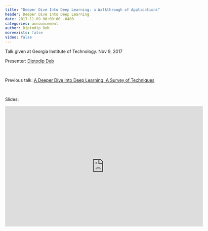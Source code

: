 ```yaml
---
title: "Deeper Dive Into Deep Learning: a Walkthrough of Applications"
header: Deeper Dive Into Deep Learning
date: 2017-11-09 00:00:00 -0400
categories: announcement
author: Diptodip Deb
moreexists: false
video: false
---
```

<!-- embedded slides should have width="640" height="389" -->
<!-- <div class="has-text-centered" style="width:100%;"><iframe width="640" height="360" src="https://www.youtube.com/embed/giv8ef_S7w4" frameborder="0" allowfullscreen></iframe></div>!-->
Talk given at Georgia Institute of Technology. Nov 9, 2017

Presenter: [Diptodip Deb](http://d2d.sh)

<br/>

Previous talk: [A Deeper Dive Into Deep Learning: A Survey of Techniques](https://gtagency.github.io/2017/deeper-dive-deep-learning-survey)

<br/>

Slides:

<div class="has-text-centered" style="width:100%;"><iframe src="https://docs.google.com/presentation/d/e/2PACX-1vS8J_Yg5j4svygmA_Np1Yog_5EXfkN4XvuCdaD1ZfMLTTjjDEgCPTRFzKGmdKS2HZ0Gj7UjqXqI3g3a/embed?start=false&loop=false&delayms=3000" frameborder="0" width="640" height="389" allowfullscreen="true" mozallowfullscreen="true" webkitallowfullscreen="true"></iframe></div>

